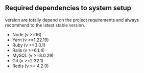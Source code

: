 
## Required dependencies to system setup

version are totally depend on the project requirements and always recommend to the latest stable version.

  * Node (v >=16)
  * Yarn (v >=1.22.19)
  * Ruby (v >=3.0.1)  
  * Rails (v >=6.1.4)  
  * MySQL (v >=8.0.29)
  * Git (v >=2.32.1)
  * Redis (v >= 4.2.0)